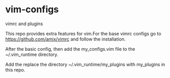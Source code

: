 # vim-configs
vimrc and plugins

This repo provides extra features for vim.For the base vimrc configs go to https://github.com/amix/vimrc and follow the installation.

After the basic config, then add the my_configs.vim file to the ~/.vim_runtime directory.

Add the replace the directory ~/.vim_runtime/my_plugins with my_plugins in this repo.
